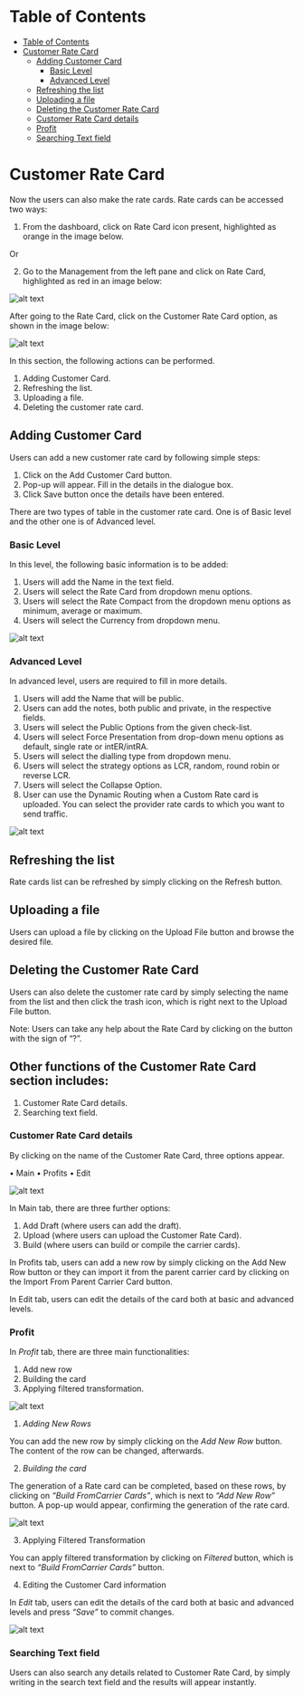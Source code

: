 # Table of Contents

* [Table of Contents](#table-of-contents)
* [Customer Rate Card](#customer-rate-card)
  * [Adding Customer Card](#adding-customer-card)
    * [Basic Level](#basic-level)
    * [Advanced Level](#advanced-level)
  * [Refreshing the list](#refreshing-the-list)
  * [Uploading a file](#uploading-a-file)
  * [Deleting the Customer Rate Card](#deleting-the-customer-rate-card)
  * [Customer Rate Card details](#customer-rate-card-details)
  * [Profit](#profit)
  * [Searching Text field](#searching-text-field)



# Customer Rate Card

Now the users can also make the rate cards. Rate cards can be accessed two ways:

1. From the dashboard, click on Rate Card icon present, highlighted as orange in the image below. 

Or

2.	Go to the Management from the left pane and click on Rate Card, highlighted as red in an image below:

![alt text][ratecard-dashboard]

After going to the Rate Card, click on the Customer Rate Card option, as shown in the image below:

![alt text][customer-ratecard]
 
In this section, the following actions can be performed.

1.	Adding Customer Card.
2.	Refreshing the list.
3.	Uploading a file.
4.	Deleting the customer rate card.

## Adding Customer Card

Users can add a new customer rate card by following simple steps:
1.	Click on the Add Customer Card button.
2.	Pop-up will appear. Fill in the details in the dialogue box.
3.	Click Save button once the details have been entered.

There are two types of table in the customer rate card. One is of Basic level and the other one is of Advanced level.

### Basic Level

In this level, the following basic information is to be added:

1.	Users will add the Name in the text field.
2.	Users will select the Rate Card from dropdown menu options.
3.	Users will select the Rate Compact from the dropdown menu options as minimum, average or maximum.
4.	Users will select the Currency from dropdown menu. 

![alt text][basic]
 
### Advanced Level

In advanced level, users are required to fill in more details.

1.	Users will add the Name that will be public.
2.	Users can add the notes, both public and private, in the respective fields.
3.	Users will select the Public Options from the given check-list. 
4.	Users will select Force Presentation from drop-down menu options as default, single rate or intER/intRA.
5.	Users will select the dialling type from dropdown menu.
6.	Users will select the strategy options as LCR, random, round robin or reverse LCR.
7.	Users will select the Collapse Option.
8.	User can use the Dynamic Routing when a Custom Rate card is uploaded. You can select the provider rate cards to which you want to send traffic.

![alt text][advance]

## Refreshing the list

Rate cards list can be refreshed by simply clicking on the Refresh button.

## Uploading a file

Users can upload a file by clicking on the Upload File button and browse the desired file.

## Deleting the Customer Rate Card

Users can also delete the customer rate card by simply selecting the name from the list and then click the trash icon, which is right next to the Upload File button.

Note: Users can take any help about the Rate Card by clicking on the button with the sign of “?”. 

## Other functions of the Customer Rate Card section includes:

1.	Customer Rate Card details.
2.	Searching text field.

### Customer Rate Card details

By clicking on the name of the Customer Rate Card, three options appear. 

•	Main
•	Profits
•	Edit

![alt text][card-details]
 
In Main tab, there are three further options:

1.	Add Draft (where users can add the draft).
2.	Upload (where users can upload the Customer Rate Card).
3.	Build (where users can build or compile the carrier cards).

In Profits tab, users can add a new row by simply clicking on the Add New Row button or they can import it from the parent carrier card by clicking on the Import From Parent Carrier Card button.

In Edit tab, users can edit the details of the card both at basic and advanced levels.

### Profit

In *_Profit_* tab, there are three main functionalities:
1. Add new row
2. Building the card
3. Applying filtered transformation.

![alt text][profittab]

1. *Adding New Rows*

You can add the new row by simply clicking on the *Add New Row* button. The content of the row can be changed, afterwards.

2. *Building the card*

The generation of a Rate card can be completed, based on these rows, by clicking on *“Build FromCarrier Cards”*, which is next to *“Add New Row”* button. A pop-up would appear, confirming the generation of the rate card.

![alt text][popup]

3. Applying Filtered Transformation

You can apply filtered transformation by clicking on *Filtered* button, which is next to *“Build FromCarrier Cards”* button.

4. Editing the Customer Card information

In *_Edit_* tab, users can edit the details of the card both at basic and advanced levels and press *“Save”* to commit changes.

![alt text][edittab]

### Searching Text field

Users can also search any details related to Customer Rate Card, by simply writing in the search text field and the results will appear instantly.



[ratecard-dashboard]: https://raw.githubusercontent.com/digipigeon/connexcs-user-docs/master/img/ratecard-dashboard.png "Ratecard-Dashboard"
[customer-ratecard]: https://raw.githubusercontent.com/digipigeon/connexcs-user-docs/master/img/customer-ratecard.png "Customer-Ratecard"
[basic]: https://raw.githubusercontent.com/digipigeon/connexcs-user-docs/master/img/basic.png "basic"
[advance]: https://raw.githubusercontent.com/digipigeon/connexcs-user-docs/master/img/advance.png "advance"
[card-details]: https://raw.githubusercontent.com/digipigeon/connexcs-user-docs/master/img/card-details.png "Card-Details"
[profittab]: https://raw.githubusercontent.com/digipigeon/connexcs-user-docs/master/img/profittab.png "Profit-Tab"
[popup]: https://raw.githubusercontent.com/digipigeon/connexcs-user-docs/master/img/popup.png "Popup"
[edittab]: https://raw.githubusercontent.com/digipigeon/connexcs-user-docs/master/img/edittab.png "Edit-Tab"

